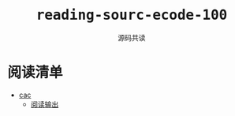 <h1 align="center"><samp>reading-sourc-ecode-100</samp></h1>

<p align="center">
源码共读
</p>


# 阅读清单

- [cac](https://github.com/cacjs/cac)
  - [阅读输出](./src/cac/)